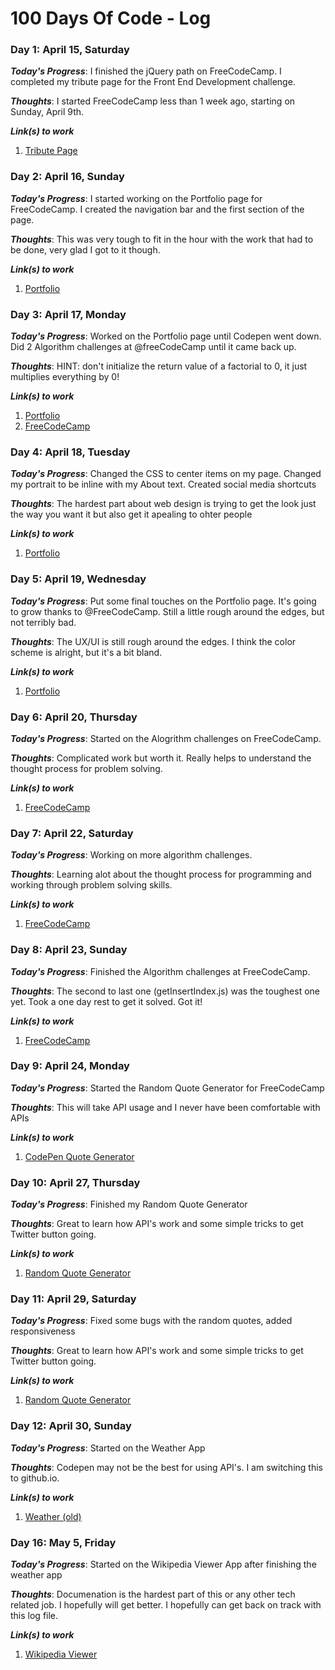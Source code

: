 # 100 Days Of Code - Log

### Day 1: April 15, Saturday

***Today's Progress***: I finished the jQuery path on FreeCodeCamp. I completed my tribute page for the Front End Development challenge.

***Thoughts***: I started FreeCodeCamp less than 1 week ago, starting on Sunday, April 9th.

***Link(s) to work***
1. [Tribute Page](https://codepen.io/jcolborn-dropdeadgames/full/LyVEwj/)

### Day 2: April 16, Sunday

***Today's Progress***: I started working on the Portfolio page for FreeCodeCamp. I created the navigation bar and the first section of the page.

***Thoughts***: This was very tough to fit in the hour with the work that had to be done, very glad I got to it though.

***Link(s) to work***
1. [Portfolio](http://codepen.io/jcolborn-dropdeadgames/full/aWOqeY/)

### Day 3: April 17, Monday

***Today's Progress***: Worked on the Portfolio page until Codepen went down. Did 2 Algorithm challenges at @freeCodeCamp until it came back up.

***Thoughts***: HINT: don't initialize the return value of a factorial to 0, it just multiplies everything by 0!

***Link(s) to work***

1. [Portfolio](http://codepen.io/jcolborn-dropdeadgames/full/aWOqeY/)
2. [FreeCodeCamp](https://www.freecodecamp.com/jcolborn-dropdeadgames)

### Day 4: April 18, Tuesday

***Today's Progress***: Changed the CSS to center items on my page. Changed my portrait to be inline with my About text. Created social media shortcuts

***Thoughts***: The hardest part about web design is trying to get the look just the way you want it but also get it apealing to ohter people

***Link(s) to work***
1. [Portfolio](http://codepen.io/jcolborn-dropdeadgames/full/aWOqeY/)

### Day 5: April 19, Wednesday

***Today's Progress***: Put some final touches on the Portfolio page. It's going to grow thanks to @FreeCodeCamp. Still a little rough around the edges, but not terribly bad.

***Thoughts***: The UX/UI is still rough around the edges. I think the color scheme is alright, but it's a bit bland.

***Link(s) to work***
1. [Portfolio](http://codepen.io/jcolborn-dropdeadgames/full/aWOqeY/)

### Day 6: April 20, Thursday

***Today's Progress***: Started on the Alogrithm challenges on FreeCodeCamp.

***Thoughts***: Complicated work but worth it. Really helps to understand the thought process for problem solving.

***Link(s) to work***
1. [FreeCodeCamp](https://freecodecamp.com/jcolborn-dropdeadgames)

### Day 7: April 22, Saturday

***Today's Progress***: Working on more algorithm challenges.

***Thoughts***: Learning alot about the thought process for programming and working through problem solving skills.

***Link(s) to work***
1. [FreeCodeCamp](https://freecodecamp.com/jcolborn-dropdeadgames)

### Day 8: April 23, Sunday

***Today's Progress***: Finished the Algorithm challenges at FreeCodeCamp.

***Thoughts***: The second to last one (getInsertIndex.js) was the toughest one yet. Took a one day rest to get it solved. Got it!

***Link(s) to work***
1. [FreeCodeCamp](https://freecodecamp.com/jcolborn-dropdeadgames)

### Day 9: April 24, Monday

***Today's Progress***: Started the Random Quote Generator for FreeCodeCamp

***Thoughts***: This will take API usage and I never have been comfortable with APIs

***Link(s) to work***
1. [CodePen Quote Generator](http://codepen.io/jcolborn-dropdeadgames/pen/KmgrJO)

### Day 10: April 27, Thursday

***Today's Progress***: Finished my Random Quote Generator

***Thoughts***: Great to learn how API's work and some simple tricks to get Twitter button going.

***Link(s) to work***
1. [Random Quote Generator](http://codepen.io/jcolborn-dropdeadgames/pen/mmWPKN)

### Day 11: April 29, Saturday

***Today's Progress***: Fixed some bugs with the random quotes, added responsiveness

***Thoughts***: Great to learn how API's work and some simple tricks to get Twitter button going.

***Link(s) to work***
1. [Random Quote Generator](http://codepen.io/jcolborn-dropdeadgames/pen/mmWPKN)

### Day 12: April 30, Sunday

***Today's Progress***: Started on the Weather App

***Thoughts***: Codepen may not be the best for using API's. I am switching this to github.io.

***Link(s) to work***
1. [Weather (old)](http://codepen.io/jcolborn-dropdeadgames/pen/OmmQqL)

### Day 16: May 5, Friday

***Today's Progress***: Started on the Wikipedia Viewer App after finishing the weather app

***Thoughts***: Documenation is the hardest part of this or any other tech related job. I hopefully will get better. I hopefully can get back on track with this log file.

***Link(s) to work***
1. [Wikipedia Viewer](http://codepen.io/jcolborn-dropdeadgames/pen/jmGgoY)